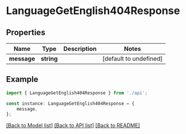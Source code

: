 # LanguageGetEnglish404Response


## Properties

Name | Type | Description | Notes
------------ | ------------- | ------------- | -------------
**message** | **string** |  | [default to undefined]

## Example

```typescript
import { LanguageGetEnglish404Response } from './api';

const instance: LanguageGetEnglish404Response = {
    message,
};
```

[[Back to Model list]](../README.md#documentation-for-models) [[Back to API list]](../README.md#documentation-for-api-endpoints) [[Back to README]](../README.md)
